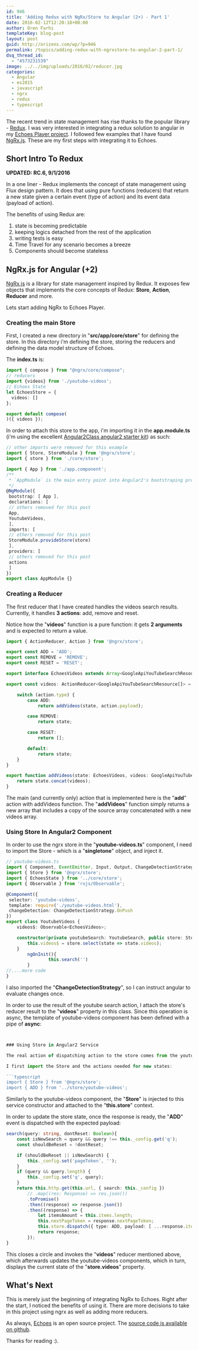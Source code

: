 ```yaml
---
id: 946
title: 'Adding Redux with NgRx/Store to Angular (2+) - Part 1'
date: 2016-02-12T12:20:18+00:00
author: Oren Farhi 
templateKey: blog-post
layout: post
guid: http://orizens.com/wp/?p=946
permalink: /topics/adding-redux-with-ngrxstore-to-angular-2-part-1/
dsq_thread_id:
  - "4573231539"
image: ../../img/uploads/2016/02/reducer.jpg
categories:
  - Angular
  - es2015
  - javascript
  - ngrx
  - redux
  - typescript
---
```

The recent trend in state management has rise thanks to the popular library - <a href="http://redux.js.org/" target="_blank">Redux</a>. I was very interested in integrating a redux solution to angular in my <a href="http://echotu.be" target="_blank">Echoes Player project</a>. I followed few examples that I have found <a href="https://github.com/ngrx/store" target="_blank">NgRx.js</a>. These are my first steps with integrating it to Echoes.<!--more-->

## Short Intro To Redux

**UPDATED: RC.6, 9/1/2016**

In a one liner - Redux implements the concept of state management using Flux design pattern. It does that using pure functions (reducers) that return a new state given a certain event (type of action) and its event data (payload of action).

The benefits of using Redux are:

  1. state is becoming predictable
  2. keeping logics detached from the rest of the application
  3. writing tests is easy
  4. Time Travel for any scenario becomes a breeze
  5. Components should become stateless

## NgRx.js for Angular (+2)

<a href="https://github.com/ngrx/store" target="_blank">NgRx.js</a> is a library for state management inspired by Redux. It exposes few objects that implements the core concepts of Redux: **Store**, **Action**, **Reducer** and more.

Lets start adding NgRx to Echoes Player.

### Creating the main Store

First, I created a new directory in "**src/app/core/store**" for defining the store. In this directory i'm defining the store, storing the reducers and defining the data model structure of Echoes.

The **index.ts** is:

```typescript
import { compose } from "@ngrx/core/compose";
// reducers
import {videos} from './youtube-videos';
// Echoes State
let EchoesStore = {
  videos: []
};

export default compose(
)({ videos });
```

In order to attach this store to the app, i'm importing it in the **app.module.ts** (i'm using the excellent <a href="https://github.com/AngularClass/angular2-webpack-starter" target="_blank">Angular2Class angular2 starter kit</a>) as such:

```typescript
// other imports were removed for this example
import { Store, StoreModule } from '@ngrx/store';
import { store } from './core/store';

import { App } from './app.component';
/**
 * `AppModule` is the main entry point into Angular2's bootstraping process
 */
@NgModule({
 bootstrap: [ App ],
 declarations: [
 // others removed for this post
 App,
 YoutubeVideos,
 ],
 imports: [
 // others removed for this post
 StoreModule.provideStore(store)
 ],
 providers: [ 
 // others removed for this post
 actions
 ]
})
export class AppModule {}

```

### Creating a Reducer

The first reducer that I have created handles the videos search results. Currently, it handles **3 actions**: add, remove and reset.

Notice how the "**videos**" function is a pure function: it gets **2 arguments** and is expected to return a value.

```typescript
import { ActionReducer, Action } from '@ngrx/store';

export const ADD = 'ADD';
export const REMOVE = 'REMOVE';
export const RESET = 'RESET';

export interface EchoesVideos extends Array<GoogleApiYouTubeSearchResource>{};

export const videos: ActionReducer<GoogleApiYouTubeSearchResource[]> = (state: EchoesVideos = [], action: Action) => {

    switch (action.type) {
        case ADD:
            return addVideos(state, action.payload);

        case REMOVE:
            return state;

        case RESET:
            return [];

        default:
            return state;
    }
}

export function addVideos(state: EchoesVideos, videos: GoogleApiYouTubeSearchResource[]) {
    return state.concat(videos);
}
```

The main (and currently only) action that is implemented here is the "**add**" action with addVideos function. The "**addVideos**" function simply returns a new array that includes a copy of the source array concatenated with a new videos array.

### Using Store In Angular2 Component

In order to use the ngrx store in the "**youtube-videos.ts**" component, I need to import the Store - which is a "**singletone**" object, and inject it.

```typescript
// youtube-videos.ts
import { Component, EventEmitter, Input, Output, ChangeDetectionStrategy } from '@angular/core';
import { Store } from '@ngrx/store';
import { EchoesState } from '../core/store';
import { Observable } from 'rxjs/Observable';

@Component({
 selector: 'youtube-videos',
 template: require('./youtube-videos.html'),
 changeDetection: ChangeDetectionStrategy.OnPush
})
export class YoutubeVideos {
	videos$: Observable<EchoesVideos>;

	constructor(private youtubeSearch: YoutubeSearch, public store: Store<any>) {
		this.videos$ = store.select(state => state.videos);
	}
        ngOnInit(){
                this.search('')
        }
//....more code
}
```

I also imported the "**ChangeDetectionStrategy**", so I can instruct angular to evaluate changes once.

In order to use the result of the youtube search action, I attach the store's reducer result to the "**videos**" property in this class. Since this operation is async, the template of youtube-videos component has been defined with a pipe of **async**:

```typescript


### Using Store in Angular2 Service

The real action of dispatching action to the store comes from the youtube.search service.

I first import the Store and the actions needed for new states:

```typescript
import { Store } from '@ngrx/store';
import { ADD } from '../store/youtube-videos';
```

Similarly to the youtube-videos component, the "**Store**" is injected to this service constructor and attached to the "**this.store**" context.

In order to update the store state, once the response is ready, the "**ADD**" event is dispatched with the expected payload:

```typescript
search(query: string, dontReset: Boolean){
	const isNewSearch = query && query !== this._config.get('q');
	const shouldBeReset = !dontReset;

	if (shouldBeReset || isNewSearch) {
		this._config.set('pageToken', '');
	}
	if (query && query.length) {
		this._config.set('q', query);
	}
	return this.http.get(this.url, { search: this._config })
		// .map((res: Response) => res.json())
		.toPromise()
		.then((response) => response.json())
		.then((response) => {
			let itemsAmount = this.items.length;
			this.nextPageToken = response.nextPageToken;
			this.store.dispatch({ type: ADD, payload: [ ...response.items ] })
			return response;
		});
}
```

This closes a circle and invokes the "**videos**" reducer mentioned above, which afterwards updates the youtube-videos components, which in turn, displays the current state of the "**store.videos**" property.

## What's Next

This is merely just the beginning of integrating NgRx to Echoes. Right after the start, I noticed the benefits of using it. There are more decisions to take in this project using ngrx as well as adding more reducers.

As always, [Echoes](http://echotu.be) is an open source project. The [source code is available on github](http://github.com/orizens/echoes-ng2).

Thanks for reading :).